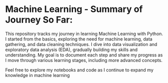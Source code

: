 # Machine Learning - Summary of Journey So Far:
This repository tracks my journey in learning Machine Learning with Python. I started from the basics, exploring the need for machine learning, data gathering, and data cleaning techniques. I dive into data visualization and exploratory data analysis (EDA), gradually building my skills and understanding. My goal is to document each step and share my progress as I move through various learning stages, including more advanced concepts.

Feel free to explore my notebooks and code as I continue to expand my knowledge in machine learning
